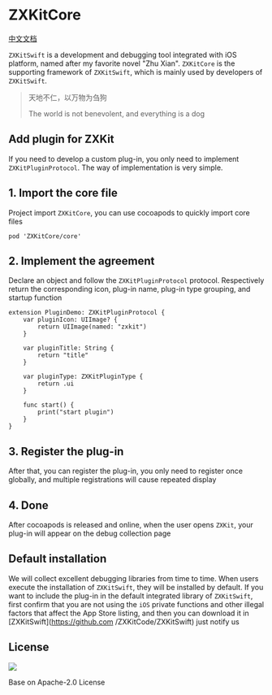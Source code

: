 # ZXKitCore

[中文文档](./README_zh.md)

`ZXKitSwift` is a development and debugging tool integrated with iOS platform, named after my favorite novel "Zhu Xian". `ZXKitCore` is the supporting framework of `ZXKitSwift`, which is mainly used by developers of `ZXKitSwift`.

> 天地不仁，以万物为刍狗
> 
> The world is not benevolent, and everything is a dog

## Add plugin for ZXKit

If you need to develop a custom plug-in, you only need to implement `ZXKitPluginProtocol`. The way of implementation is very simple.

## 1. Import the core file

Project import `ZXKitCore`, you can use cocoapods to quickly import core files

```
pod 'ZXKitCore/core'
```

## 2. Implement the agreement

Declare an object and follow the `ZXKitPluginProtocol` protocol. Respectively return the corresponding icon, plug-in name, plug-in type grouping, and startup function

```
extension PluginDemo: ZXKitPluginProtocol {
    var pluginIcon: UIImage? {
        return UIImage(named: "zxkit")
    }

    var pluginTitle: String {
        return "title"
    }

    var pluginType: ZXKitPluginType {
        return .ui
    }

    func start() {
        print("start plugin")
    }
}
```

## 3. Register the plug-in

After that, you can register the plug-in, you only need to register once globally, and multiple registrations will cause repeated display

## 4. Done

After cocoapods is released and online, when the user opens `ZXKit`, your plug-in will appear on the debug collection page

## Default installation

We will collect excellent debugging libraries from time to time. When users execute the installation of `ZXKitSwift`, they will be installed by default. If you want to include the plug-in in the default integrated library of `ZXKitSwift`, first confirm that you are not using the `iOS` private functions and other illegal factors that affect the App Store listing, and then you can download it in [ZXKitSwift](https://github.com /ZXKitCode/ZXKitSwift) just notify us

## License

![](https://camo.githubusercontent.com/eb9066a6d8e0950066f3757c420e3a607c0929583b48ebda6fd9a6f50ccfc8f1/68747470733a2f2f7777772e6170616368652e6f72672f696d672f41534632307468416e6e69766572736172792e6a7067)

Base on Apache-2.0 License